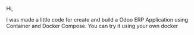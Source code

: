 Hi,

I was made a little code for create and build a Odoo ERP Application using Container and Docker Compose. You can try it using your own docker
